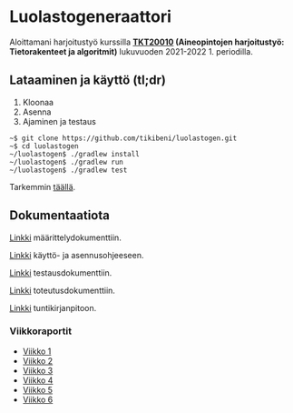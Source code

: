 # Luolastogeneraattori

Aloittamani harjoitustyö kurssilla **[TKT20010](https://studies.helsinki.fi/opintotarjonta/cu/hy-CU-118025627-2021-08-01) (Aineopintojen harjoitustyö: Tietorakenteet ja algoritmit)** lukuvuoden 2021-2022 1. periodilla.

## Lataaminen ja käyttö (tl;dr)

1. Kloonaa
2. Asenna
3. Ajaminen ja testaus

```shell
~$ git clone https://github.com/tikibeni/luolastogen.git
~$ cd luolastogen
~/luolastogen$ ./gradlew install
~/luolastogen$ ./gradlew run
~/luolastogen$ ./gradlew test
```

Tarkemmin [täällä](./doc/ohje.md).

## Dokumentaatiota

[Linkki](./doc/maarittely.md) määrittelydokumenttiin.

[Linkki](./doc/ohje.md) käyttö- ja asennusohjeeseen.

[Linkki](./doc/testaus.md) testausdokumenttiin.

[Linkki](./doc/toteutus.md) toteutusdokumenttiin.

[Linkki](./doc/tuntikirjanpito.md) tuntikirjanpitoon.

### Viikkoraportit

* [Viikko 1](doc/weekly/viikkoraportti-1.md)
* [Viikko 2](doc/weekly/viikkoraportti-2.md)
* [Viikko 3](doc/weekly/viikkoraportti-3.md)
* [Viikko 4](doc/weekly/viikkoraportti-4.md)
* [Viikko 5](doc/weekly/viikkoraportti-5.md)
* [Viikko 6](doc/weekly/viikkoraportti-6.md)
